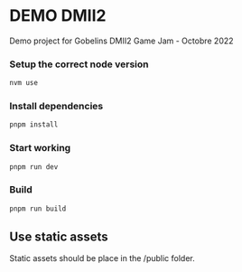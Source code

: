 # DEMO DMII2

Demo project for Gobelins DMII2 Game Jam - Octobre 2022

### Setup the correct node version

```bash
nvm use
```

### Install dependencies

```bash
pnpm install
```

### Start working

```bash
pnpm run dev
```

### Build

```bash
pnpm run build
```

## Use static assets

Static assets should be place in the /public folder.
